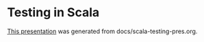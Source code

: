 # Testing in Scala

[This presentation](http://osofariu.github.io/scala-testing-pres.html) was generated from
docs/scala-testing-pres.org.
